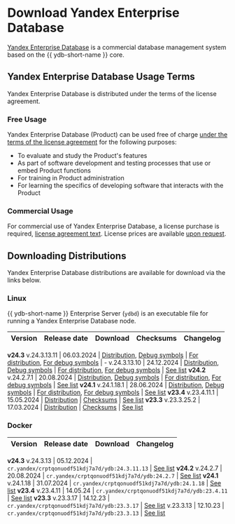 # Download Yandex Enterprise Database

[Yandex Enterprise Database](https://ydb.yandex.ru) is a commercial database management system based on the {{ ydb-short-name }} core.

## Yandex Enterprise Database Usage Terms

Yandex Enterprise Database is distributed under the terms of the license agreement.

### Free Usage

Yandex Enterprise Database (Product) can be used free of charge [under the terms of the license agreement](https://ясубд.рф/cond/) for the following purposes:

- To evaluate and study the Product's features
- As part of software development and testing processes that use or embed Product functions
- For training in Product administration
- For learning the specifics of developing software that interacts with the Product

### Commercial Usage

For commercial use of Yandex Enterprise Database, a license purchase is required, [license agreement text](https://ясубд.рф/cond-commercial/). License prices are available [upon request](https://forms.yandex.ru/surveys/13735628.a5bd9c7417fe06c03f7130d8863bed569e373119/).

## Downloading Distributions

Yandex Enterprise Database distributions are available for download via the links below.

### Linux

{{ ydb-short-name }} Enterprise Server (`ydbd`) is an executable file for running a Yandex Enterprise Database node.

Version | Release date | Download | Checksums | Changelog
:--- | :--- | :--- | :--- | :---
**v24.3**
v.24.3.13.11 | 06.03.2024 | [Distribution](https://binaries.ясубд.рф/release/24.3.13.11/yasubd-24.3.13.11-linux-amd64.tar.xz), [Debug symbols](https://binaries.ясубд.рф/release/24.3.13.11/yasubd-24.3.13.11-linux-amd64-debug.tar.xz) | [For distribution](https://binaries.ясубд.рф/release/24.3.13.11/checksums.txt), [For debug symbols](https://binaries.ясубд.рф/release/24.3.13.11/checksums.debug.txt) | -
v.24.3.13.10 | 24.12.2024 | [Distribution](https://binaries.ясубд.рф/release/24.3.13.10/yasubd-24.3.13.10-linux-amd64.tar.xz), [Debug symbols](https://binaries.ясубд.рф/release/24.3.13.10/yasubd-24.3.13.10-linux-amd64-debug.tar.xz) | [For distribution](https://binaries.ясубд.рф/release/24.3.13.10/checksums.txt), [For debug symbols](https://binaries.ясубд.рф/release/24.3.13.10/checksums.debug.txt) | [See list](../../../changelog-server.md#24-3)
**v24.2**
v.24.2.7.1 | 20.08.2024 | [Distribution](https://binaries.ясубд.рф/release/24.2.7.1/yasubd-24.2.7.1-linux-amd64.tar.xz), [Debug symbols](https://binaries.ясубд.рф/release/24.2.7.1/yasubd-24.2.7.1-linux-amd64-debug.tar.xz) | [For distribution](https://binaries.ясубд.рф/release/24.2.7.1/checksums.txt), [For debug symbols](https://binaries.ясубд.рф/release/24.2.7.1/checksums.debug.txt) | [See list](../../../changelog-server.md#24-2)
**v24.1**
v.24.1.18.1 | 28.06.2024 | [Distribution](https://binaries.ясубд.рф/release/24.1.18.1/yasubd-24.1.18.1-linux-amd64.tar.xz), [Debug symbols](https://binaries.ясубд.рф/release/24.1.18.1/yasubd-24.1.18.1-linux-amd64-debug.tar.xz) | [For distribution](https://binaries.ясубд.рф/release/24.1.18.1/checksums.txt), [For debug symbols](https://binaries.ясубд.рф/release/24.1.18.1/checksums.debug.txt) | [See list](../../../changelog-server.md#24-1)
**v23.4**
v.23.4.11.1 | 15.05.2024 | [Distribution](https://binaries.ясубд.рф/release/23.4.11.1/yasubd-23.4.11.1-linux-amd64.tar.gz) | [Checksums](https://binaries.ясубд.рф/release/23.4.11.1/checksums.txt) | [See list](../../../changelog-server.md#23-4)
**v23.3**
v.23.3.25.2 | 17.03.2024 | [Distribution](https://binaries.ясубд.рф/release/23.3.25.2/yasubd-23.3.25.2-linux-amd64.tar.gz) | [Checksums](https://binaries.ясубд.рф/release/23.3.25.2/checksums.txt) | [See list](../../../changelog-server.md#23-3)

### Docker

Version |  Release date | Download | Changelog
:--- | :--- | :--- | :---
**v24.3**
v.24.3.13  | 05.12.2024 | `cr.yandex/crptqonuodf51kdj7a7d/ydb:24.3.11.13` | [See list](../../../changelog-server.md#24-3)
**v24.2**
v.24.2.7  | 20.08.2024 | `cr.yandex/crptqonuodf51kdj7a7d/ydb:24.2.7` | [See list](../../../changelog-server.md#24-2)
**v24.1**
v.24.1.18 | 31.07.2024 | `cr.yandex/crptqonuodf51kdj7a7d/ydb:24.1.18` | [See list](../../../changelog-server.md#24-1)
**v23.4**
v.23.4.11 | 14.05.24 | `cr.yandex/crptqonuodf51kdj7a7d/ydb:23.4.11` | [See list](../../../changelog-server.md#23-4)
**v23.3**
v.23.3.17 | 14.12.23 | `cr.yandex/crptqonuodf51kdj7a7d/ydb:23.3.17` | [See list](../../../changelog-server-23.md#23-3-17)
v.23.3.13 | 12.10.23 | `cr.yandex/crptqonuodf51kdj7a7d/ydb:23.3.13` | [See list](../../../changelog-server.md#23-3)
